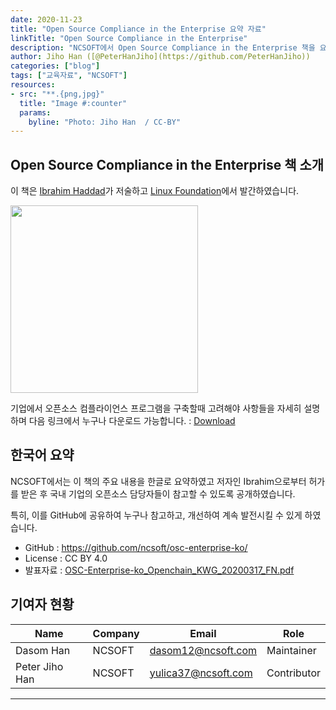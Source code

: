 ```yaml
---
date: 2020-11-23
title: "Open Source Compliance in the Enterprise 요약 자료"
linkTitle: "Open Source Compliance in the Enterprise"
description: "NCSOFT에서 Open Source Compliance in the Enterprise 책을 요약 정리하여 누구나 열람할 수 있도록 GitHub에 공개하였습니다."
author: Jiho Han ([@PeterHanJiho](https://github.com/PeterHanJiho))
categories: ["blog"]
tags: ["교육자료", "NCSOFT"]
resources:
- src: "**.{png,jpg}"
  title: "Image #:counter"
  params:
    byline: "Photo: Jiho Han  / CC-BY"
---
```


## Open Source Compliance in the Enterprise 책 소개

이 책은 [Ibrahim Haddad](https://www.ibrahimatlinux.com/about.html)가 저술하고 [Linux Foundation](https://www.linuxfoundation.org/compliance-and-security/2018/12/open-source-compliance-in-the-enterprise/)에서 발간하였습니다. 

<img src="featured-book.png" width="300">

기업에서 오픈소스 컴플라이언스 프로그램을 구축할때 고려해야 사항들을 자세히 설명하며 다음 링크에서 누구나 다운로드 가능합니다. : [Download](https://www.linuxfoundation.org/compliance-and-security/2018/12/open-source-compliance-in-the-enterprise/)

## 한국어 요약

NCSOFT에서는 이 책의 주요 내용을 한글로 요약하였고 저자인 Ibrahim으로부터 허가를 받은 후 국내 기업의 오픈소스 담당자들이 참고할 수 있도록 공개하였습니다. 

특히, 이를 GitHub에 공유하여 누구나 참고하고, 개선하여 계속 발전시킬 수 있게 하였습니다. 

* GitHub : https://github.com/ncsoft/osc-enterprise-ko/
* License : CC BY 4.0
* 발표자료 : [OSC-Enterprise-ko_Openchain_KWG_20200317_FN.pdf](OSC-Enterprise-ko_OpenchainKWG_20200317_FN.pdf)

## 기여자 현황 

| Name            | Company           | Email | Role |
|-------------------|-----------------|------|------|
| Dasom Han   | NCSOFT  | 	dasom12@ncsoft.com | Maintainer |
| Peter Jiho Han  | NCSOFT | yulica37@ncsoft.com | Contributor | 


---------
